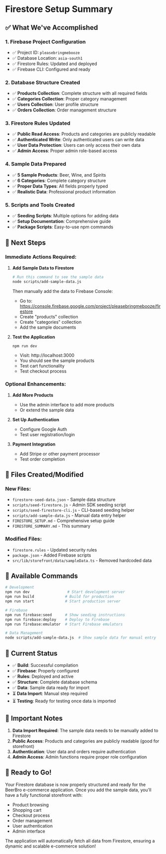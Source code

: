 # Firestore Setup Summary

## ✅ What We've Accomplished

### 1. **Firebase Project Configuration**
- ✅ Project ID: `pleasebringmebooze`
- ✅ Database Location: `asia-south1`
- ✅ Firestore Rules: Updated and deployed
- ✅ Firebase CLI: Configured and ready

### 2. **Database Structure Created**
- ✅ **Products Collection**: Complete structure with all required fields
- ✅ **Categories Collection**: Proper category management
- ✅ **Users Collection**: User profile structure
- ✅ **Orders Collection**: Order management structure

### 3. **Firestore Rules Updated**
- ✅ **Public Read Access**: Products and categories are publicly readable
- ✅ **Authenticated Write**: Only authenticated users can write data
- ✅ **User Data Protection**: Users can only access their own data
- ✅ **Admin Access**: Proper admin role-based access

### 4. **Sample Data Prepared**
- ✅ **5 Sample Products**: Beer, Wine, and Spirits
- ✅ **6 Categories**: Complete category structure
- ✅ **Proper Data Types**: All fields properly typed
- ✅ **Realistic Data**: Professional product information

### 5. **Scripts and Tools Created**
- ✅ **Seeding Scripts**: Multiple options for adding data
- ✅ **Setup Documentation**: Comprehensive guide
- ✅ **Package Scripts**: Easy-to-use npm commands

## 🚀 Next Steps

### Immediate Actions Required:

1. **Add Sample Data to Firestore**
   ```bash
   # Run this command to see the sample data
   node scripts/add-sample-data.js
   ```
   
   Then manually add the data to Firebase Console:
   - Go to: https://console.firebase.google.com/project/pleasebringmebooze/firestore
   - Create "products" collection
   - Create "categories" collection
   - Add the sample documents

2. **Test the Application**
   ```bash
   npm run dev
   ```
   - Visit: http://localhost:3000
   - You should see the sample products
   - Test cart functionality
   - Test checkout process

### Optional Enhancements:

1. **Add More Products**
   - Use the admin interface to add more products
   - Or extend the sample data

2. **Set Up Authentication**
   - Configure Google Auth
   - Test user registration/login

3. **Payment Integration**
   - Add Stripe or other payment processor
   - Test order completion

## 📁 Files Created/Modified

### New Files:
- `firestore-seed-data.json` - Sample data structure
- `scripts/seed-firestore.js` - Admin SDK seeding script
- `scripts/seed-firestore-cli.js` - CLI-based seeding helper
- `scripts/add-sample-data.js` - Manual data entry helper
- `FIRESTORE_SETUP.md` - Comprehensive setup guide
- `FIRESTORE_SUMMARY.md` - This summary

### Modified Files:
- `firestore.rules` - Updated security rules
- `package.json` - Added Firebase scripts
- `src/lib/storefront/data/sampleData.ts` - Removed hardcoded data

## 🔧 Available Commands

```bash
# Development
npm run dev                 # Start development server
npm run build              # Build for production
npm run start              # Start production server

# Firebase
npm run firebase:seed      # Show seeding instructions
npm run firebase:deploy    # Deploy to Firebase
npm run firebase:emulator  # Start Firebase emulators

# Data Management
node scripts/add-sample-data.js  # Show sample data for manual entry
```

## 🎯 Current Status

- ✅ **Build**: Successful compilation
- ✅ **Firebase**: Properly configured
- ✅ **Rules**: Deployed and active
- ✅ **Structure**: Complete database schema
- ✅ **Data**: Sample data ready for import
- ⏳ **Data Import**: Manual step required
- ⏳ **Testing**: Ready for testing once data is imported

## 🚨 Important Notes

1. **Data Import Required**: The sample data needs to be manually added to Firestore
2. **Public Access**: Products and categories are publicly readable (good for storefront)
3. **Authentication**: User data and orders require authentication
4. **Admin Access**: Admin functions require proper role configuration

## 🎉 Ready to Go!

Your Firestore database is now properly structured and ready for the BeerBro e-commerce application. Once you add the sample data, you'll have a fully functional storefront with:

- Product browsing
- Shopping cart
- Checkout process
- Order management
- User authentication
- Admin interface

The application will automatically fetch all data from Firestore, ensuring a dynamic and scalable e-commerce solution!
